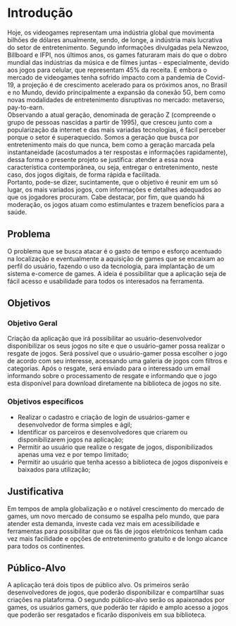 # Introdução

Hoje, os videogames representam uma indústria global que movimenta bilhões de dólares anualmente, sendo, de longe, a indústria mais lucrativa do setor de entretenimento.
Segundo informações divulgadas pela Newzoo, Billboard e IFPI, nos últimos anos, os games faturaram mais do que o dobro mundial das indústrias da música e de filmes juntas - especialmente, devido aos jogos para celular, que representam 45% da receita.
E embora o mercado de videogames tenha sofrido impacto com a pandemia de Covid-19, a projeção é de crescimento acelerado para os próximos anos, no Brasil e no Mundo, devido principalmente a expansão da conexão 5G, bem como novas modalidades de entretenimento disruptivas no mercado: metaverso, pay-to-earn. </br>
Observando a atual geração, denominada de geração Z (compreende o grupo de pessoas nascidas a partir de 1995), que cresceu junto com a popularização da internet e das mais variadas tecnologias, é fácil perceber porque o setor é superaquecido.
Somos a geração que busca por entretenimento mais do que nunca, bem como a geração marcada pela instantaneidade (acostumados a ter respostas e informações rapidamente), dessa forma o presente projeto se justifica: atender a essa nova característica contemporânea, ou seja, entregar o entretenimento, neste caso, dos jogos digitais, de forma rápida e facilitada. </br> 
Portanto, pode-se dizer, sucintamente, que o objetivo é reunir em um só lugar, os mais variados jogos, com informações e detalhes adequados ao que os jogadores procuram.
 Cabe destacar, por fim, que quando há moderação, os jogos atuam como estimulantes e trazem benefícios para a saúde. 

## Problema
O problema que se busca atacar é o gasto de tempo e esforço acentuado na localização e eventualmente a aquisição de games que se encaixam ao perfil do usuário, fazendo o uso da tecnologia, para implantação de um sistema e-comerce de games. A ideia é possibilitar que a aplicação seja de fácil acesso e usabilidade para todos os interesados na ferramenta.

## Objetivos

### Objetivo Geral

Criação da aplicação que irá possibilitar ao usuário-desenvolvedor disponibilizar os seus jogos no site e que o usuário-gamer possa realizar o resgate de jogos. Será possível que o usuário-gamer possa escolher o jogo de acordo com seu interesse, acessando uma galeria de jogos com filtros e categorias. Após o resgate, será enviado para o interessado um email informando sobre o processamento de resgate e informando que o jogo esta disponível para download diretamente na biblioteca de jogos no site.

### Objetivos específicos

- Realizar o cadastro e criação de login de usuários-gamer e desenvolvedor de forma simples e ágil;
- Identificar os parceiros e desenvolvedores que criarem ou disponibilizarem jogos na aplicação;
- Permitir ao usuário que realize o resgate de jogos, disponibilizados apenas uma vez e por tempo limitado;
- Permitir ao usuário que tenha acesso a biblioteca de jogos disponíveis e baixados para utilização;

## Justificativa

Em tempos de ampla globalização e o notável crescimento do mercado de games, um novo mercado de consumo se espalha pelo mundo, que para atender esta demanda, investe cada vez mais em acessibilidade e ferramentas para possibilitar que os fãs de jogos eletrônicos tenham cada vez mais facilidade e opções de entretenimento gratuito e de longo alcance para todos os continentes.

## Público-Alvo

A aplicação terá dois tipos de público alvo. Os primeiros serão desenvolvedores de jogos, que poderão disponibilizar e compartilhar suas criações na plataforma. O segundo público-alvo serão os apaixonados por games, os usuários gamers, que poderão ter rápido e amplo acesso a jogos que poderão ser resgatados e ficarão disponíveis em sua biblioteca.
